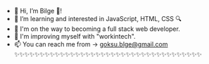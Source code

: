 - 👋 Hi, I’m Bilge 🦭! 
- 👀 I’m learning and interested in JavaScript, HTML, CSS 🔍
- 🌱 I'm on the way to becoming a full stack web developer.
- 💞️ I'm improving myself with "workintech".
- 📫 You can reach me from -> goksu.blge@gmail.com
✨✨✨✨✨✨✨✨✨✨✨✨✨✨✨✨✨✨✨✨✨✨✨✨✨✨✨✨✨✨✨✨✨✨✨✨✨
